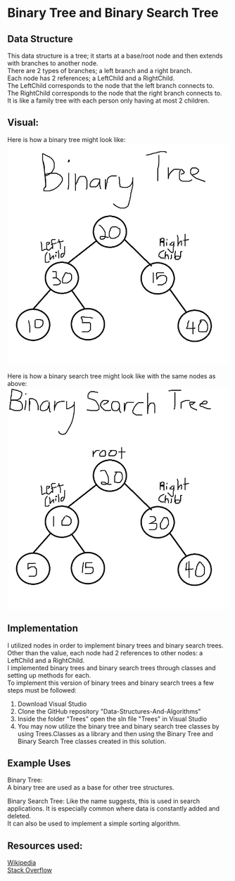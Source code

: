 # Binary Tree and Binary Search Tree

## Data Structure
This data structure is a tree; it starts at a base/root node and then extends with branches to another node.  
There are 2 types of branches; a left branch and a right branch.  
Each node has 2 references; a LeftChild and a RightChild.  
The LeftChild corresponds to the node that the left branch connects to.  
The RightChild corresponds to the node that the right branch connects to.  
It is like a family tree with each person only having at most 2 children.

## Visual:
Here is how a binary tree might look like:  
![A Binary Tree](../../assets/binary_tree.png)  
  
Here is how a binary search tree might look like with the same nodes as above:  
![A Binary Search Tree](../../assets/binary_search_tree.png)  

## Implementation
I utilized nodes in order to implement binary trees and binary search trees.  
Other than the value, each node had 2 references to other nodes: a LeftChild and a RightChild.  
I implemented binary trees and binary search trees through classes and setting up methods for each.  
To implement this version of binary trees and binary search trees a few steps must be followed:  
1. Download Visual Studio  
2. Clone the GitHub repository "Data-Structures-And-Algorithms"  
3. Inside the folder "Trees" open the sln file "Trees" in Visual Studio  
4. You may now utilize the binary tree and binary search tree classes by using Trees.Classes as a library
and then using the Binary Tree and Binary Search Tree classes created in this solution.

## Example Uses
Binary Tree:  
A binary tree are used as a base for other tree structures.  

Binary Search Tree:
Like the name suggests, this is used in search applications. 
It is especially common where data is constantly added and deleted.  
It can also be used to implement a simple sorting algorithm.  

## Resources used:
[Wikipedia](https://en.wikipedia.org/wiki/Binary_search_tree)  
[Stack Overflow](https://stackoverflow.com/questions/2130416/what-are-the-applications-of-binary-trees)  